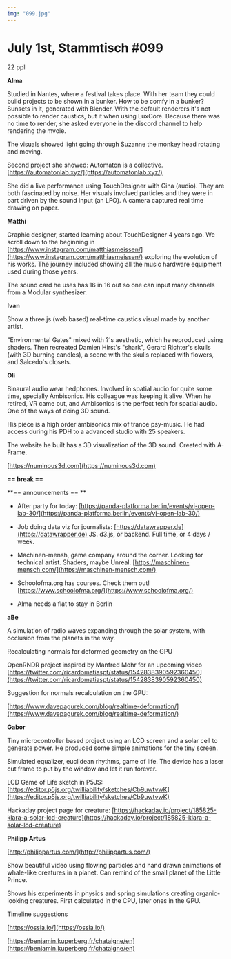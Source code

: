 ```yaml
---
img: "099.jpg"
---
```


# **July 1st, Stammtisch #099**

22 ppl



**Alma**

Studied in Nantes, where a festival takes place. With her team they could build projects to be shown in a bunker. How to be comfy in a bunker? Sunsets in it, generated with Blender. With the default renderers it's not possible to render caustics, but it when using LuxCore. Because there was no time to render, she asked everyone in the discord channel to help rendering the mvoie.

The visuals showed light going through Suzanne the monkey head rotating and moving.

Second project she showed: Automaton is a collective. [https://automatonlab.xyz/](https://automatonlab.xyz/)

She did a live performance using TouchDesigner with Gina (audio). They are both fascinated by noise. Her visuals involved particles and they were in part driven by the sound input (an LFO). A camera captured real time drawing on paper.


**Matthi**

Graphic designer, started learning about TouchDesigner 4 years ago. We scroll down to the beginning in [https://www.instagram.com/matthiasmeissen/](https://www.instagram.com/matthiasmeissen/) exploring the evolution of his works. The journey included showing all the music hardware equipment used during those years.

The sound card he uses has 16 in 16 out so one can input many channels from a Modular synthesizer. 



**Ivan**

Show a three.js (web based) real-time caustics visual made by another artist.

"Environmental Gates" mixed with ?'s aesthetic, which he reproduced using shaders. Then recreated Damien Hirst's "shark", Gerard Richter's skulls (with 3D burning candles), a scene with the skulls replaced with flowers, and Salcedo's closets.



**Oli**

Binaural audio wear hedphones. Involved in spatial audio for quite some time, specially Ambisonics. His colleague was keeping it alive. When he retired, VR  came out, and Ambisonics is the perfect tech for spatial audio. One of the ways of doing 3D sound.

His piece is a high order ambisonics mix of trance psy-music. He had access during his PDH to a advanced studio with 25 speakers.

The website he built has a 3D visualization of the 3D sound. Created with A-Frame. 

[https://numinous3d.com](https://numinous3d.com)


**== break ==**



**== announcements == **

- After party for today: [https://panda-platforma.berlin/events/vj-open-lab-30/](https://panda-platforma.berlin/events/vj-open-lab-30/)

- Job doing data viz for journalists: [https://datawrapper.de](https://datawrapper.de) JS. d3.js, or backend. Full time, or 4 days / week.

- Machinen-mensh, game company around the corner. Looking for technical artist. Shaders, maybe Unreal. [https://maschinen-mensch.com/](https://maschinen-mensch.com/)

- Schoolofma.org has courses. Check them out! [https://www.schoolofma.org/](https://www.schoolofma.org/)

- Alma needs a flat to stay in Berlin



**aBe**

A simulation of radio waves expanding through the solar system, with occlusion from the planets in the way.

Recalculating normals for deformed geometry on the GPU

OpenRNDR project inspired by Manfred Mohr for an upcoming video [https://twitter.com/ricardomatiaspt/status/1542838390592360450](https://twitter.com/ricardomatiaspt/status/1542838390592360450)

Suggestion for normals recalculation on the GPU:

[https://www.davepagurek.com/blog/realtime-deformation/](https://www.davepagurek.com/blog/realtime-deformation/)



**Gabor**

Tiny microcontroller based project using an LCD screen and a solar cell to generate power. He produced some simple animations for the tiny screen.

Simulated equalizer, euclidean rhythms, game of life. The device has a laser cut frame to put by the window and let it run forever.

LCD Game of Life sketch in P5JS: [https://editor.p5js.org/twilliability/sketches/Cb9uwtvwK](https://editor.p5js.org/twilliability/sketches/Cb9uwtvwK)

Hackaday project page for creature: [https://hackaday.io/project/185825-klara-a-solar-lcd-creature](https://hackaday.io/project/185825-klara-a-solar-lcd-creature)



**Philipp Artus**

[http://philippartus.com/](http://philippartus.com/)

Show beautiful video using flowing particles and hand drawn animations of whale-like creatures in a planet. Can remind of the small planet of the Little Prince.

Shows his experiments in physics and spring simulations creating organic-looking creatures. First calculated in the CPU, later ones in the GPU.

Timeline suggestions

[https://ossia.io/](https://ossia.io/)

[https://benjamin.kuperberg.fr/chataigne/en](https://benjamin.kuperberg.fr/chataigne/en)

